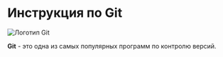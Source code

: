 # Инструкция по Git

![Логотип Git](https://upload.wikimedia.org/wikipedia/commons/thumb/e/e0/Git-logo.svg/640px-Git-logo.svg.png)

**Git** - это одна из самых популярных программ по контролю версий.